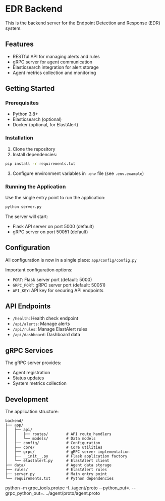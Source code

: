# EDR Backend

This is the backend server for the Endpoint Detection and Response (EDR) system.

## Features

- RESTful API for managing alerts and rules
- gRPC server for agent communication
- Elasticsearch integration for alert storage
- Agent metrics collection and monitoring

## Getting Started

### Prerequisites

- Python 3.8+
- Elasticsearch (optional)
- Docker (optional, for ElastAlert)

### Installation

1. Clone the repository
2. Install dependencies:

```bash
pip install -r requirements.txt
```

3. Configure environment variables in `.env` file (see `.env.example`)

### Running the Application

Use the single entry point to run the application:

```bash
python server.py
```

The server will start:
- Flask API server on port 5000 (default)
- gRPC server on port 50051 (default)

## Configuration

All configuration is now in a single place: `app/config/config.py`

Important configuration options:
- `PORT`: Flask server port (default: 5000)
- `GRPC_PORT`: gRPC server port (default: 50051)
- `API_KEY`: API key for securing API endpoints

## API Endpoints

- `/health`: Health check endpoint
- `/api/alerts`: Manage alerts
- `/api/rules`: Manage ElastAlert rules
- `/api/dashboard`: Dashboard data

## gRPC Services

The gRPC server provides:
- Agent registration
- Status updates
- System metrics collection

## Development

The application structure:

```
backend/
├── app/
│   ├── api/
│   │   ├── routes/        # API route handlers
│   │   └── models/        # Data models
│   ├── config/            # Configuration
│   ├── core/              # Core utilities
│   ├── grpc/              # gRPC server implementation
│   ├── __init__.py        # Flask application factory
│   └── elastalert.py      # ElastAlert client
├── data/                  # Agent data storage
├── rules/                 # ElastAlert rules
├── server.py              # Main entry point
└── requirements.txt       # Python dependencies
```

python -m grpc_tools.protoc -I../agent/proto --python_out=. --grpc_python_out=. ../agent/proto/agent.proto